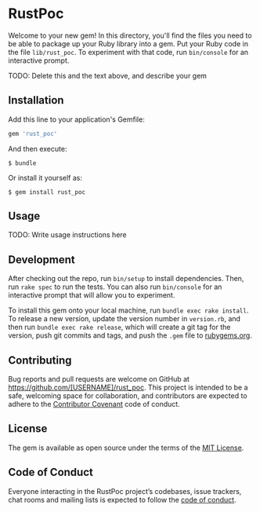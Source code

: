# RustPoc

Welcome to your new gem! In this directory, you'll find the files you need to be able to package up your Ruby library into a gem. Put your Ruby code in the file `lib/rust_poc`. To experiment with that code, run `bin/console` for an interactive prompt.

TODO: Delete this and the text above, and describe your gem

## Installation

Add this line to your application's Gemfile:

```ruby
gem 'rust_poc'
```

And then execute:

    $ bundle

Or install it yourself as:

    $ gem install rust_poc

## Usage

TODO: Write usage instructions here

## Development

After checking out the repo, run `bin/setup` to install dependencies. Then, run `rake spec` to run the tests. You can also run `bin/console` for an interactive prompt that will allow you to experiment.

To install this gem onto your local machine, run `bundle exec rake install`. To release a new version, update the version number in `version.rb`, and then run `bundle exec rake release`, which will create a git tag for the version, push git commits and tags, and push the `.gem` file to [rubygems.org](https://rubygems.org).

## Contributing

Bug reports and pull requests are welcome on GitHub at https://github.com/[USERNAME]/rust_poc. This project is intended to be a safe, welcoming space for collaboration, and contributors are expected to adhere to the [Contributor Covenant](http://contributor-covenant.org) code of conduct.

## License

The gem is available as open source under the terms of the [MIT License](https://opensource.org/licenses/MIT).

## Code of Conduct

Everyone interacting in the RustPoc project’s codebases, issue trackers, chat rooms and mailing lists is expected to follow the [code of conduct](https://github.com/[USERNAME]/rust_poc/blob/master/CODE_OF_CONDUCT.md).
